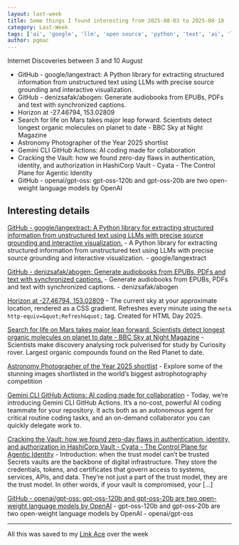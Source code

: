 ```yaml
---
layout: last-week
title: Some things I found interesting from 2025-08-03 to 2025-08-10
category: Last-Week
tags: ['ai', 'google', 'llm', 'open source', 'python', 'text', 'ai', 'llm', 'text-to-speech', 'space', 'photography', 'actions', 'ai', 'github', 'google', 'llm', 'pentest', 'security', 'vulnerability', 'ai', 'llm', 'open source', 'technology']
author: pgmac
---
```


Internet Discoveries between  3 and 10 August

- GitHub - google/langextract: A Python library for extracting structured information from unstructured text using LLMs with precise source grounding and interactive visualization.
- GitHub - denizsafak/abogen: Generate audiobooks from EPUBs, PDFs and text with synchronized captions.
- Horizon at -27.46794, 153.02809
- Search for life on Mars takes major leap forward. Scientists detect longest organic molecules on planet to date - BBC Sky at Night Magazine
- Astronomy Photographer of the Year 2025 shortlist
- Gemini CLI GitHub Actions: AI coding made for collaboration
- Cracking the Vault: how we found zero-day flaws in authentication, identity, and authorization in HashiCorp Vault - Cyata - The Control Plane for Agentic Identity
- GitHub - openai/gpt-oss: gpt-oss-120b and gpt-oss-20b are two open-weight language models by OpenAI

## Interesting details

<a name="GitHub - google/langextract: A Python library for extracting structured information from unstructured text using LLMs with precise source grounding and interactive visualization."></a>[GitHub - google/langextract: A Python library for extracting structured information from unstructured text using LLMs with precise source grounding and interactive visualization.](https://github.com/google/langextract) - A Python library for extracting structured information from unstructured text using LLMs with precise source grounding and interactive visualization. - google/langextract

<a name="GitHub - denizsafak/abogen: Generate audiobooks from EPUBs, PDFs and text with synchronized captions."></a>[GitHub - denizsafak/abogen: Generate audiobooks from EPUBs, PDFs and text with synchronized captions.](https://github.com/denizsafak/abogen) - Generate audiobooks from EPUBs, PDFs and text with synchronized captions. - denizsafak/abogen

<a name="Horizon at -27.46794, 153.02809"></a>[Horizon at -27.46794, 153.02809](https://sky.dlazaro.ca/) - The current sky at your approximate location, rendered as a CSS gradient. Refreshes every minute using the `meta http-equiv=&quot;Refresh&quot;` tag. Created for HTML Day 2025.

<a name="Search for life on Mars takes major leap forward. Scientists detect longest organic molecules on planet to date - BBC Sky at Night Magazine"></a>[Search for life on Mars takes major leap forward. Scientists detect longest organic molecules on planet to date - BBC Sky at Night Magazine](https://www.skyatnightmagazine.com/news/mars-longest-organic-molecules) - Scientists make discovery analysing rock pulverised for study by Curiosity rover. Largest organic compounds found on the Red Planet to date.

<a name="Astronomy Photographer of the Year 2025 shortlist"></a>[Astronomy Photographer of the Year 2025 shortlist](https://www.rmg.co.uk/whats-on/astronomy-photographer-year/galleries/2025-shortlist) - Explore some of the stunning images shortlisted in the world’s biggest astrophotography competition

<a name="Gemini CLI GitHub Actions: AI coding made for collaboration"></a>[Gemini CLI GitHub Actions: AI coding made for collaboration](https://blog.google/technology/developers/introducing-gemini-cli-github-actions/) - Today, we’re introducing Gemini CLI GitHub Actions. It’s a no-cost, powerful AI coding teammate for your repository. It acts both as an autonomous agent for critical routine coding tasks, and an on-demand collaborator you can quickly delegate work to.

<a name="Cracking the Vault: how we found zero-day flaws in authentication, identity, and authorization in HashiCorp Vault - Cyata - The Control Plane for Agentic Identity"></a>[Cracking the Vault: how we found zero-day flaws in authentication, identity, and authorization in HashiCorp Vault - Cyata - The Control Plane for Agentic Identity](https://cyata.ai/blog/cracking-the-vault-how-we-found-zero-day-flaws-in-authentication-identity-and-authorization-in-hashicorp-vault/) - Introduction: when the trust model can’t be trusted Secrets vaults are the backbone of digital infrastructure. They store the credentials, tokens, and certificates that govern access to systems, services, APIs, and data. They’re not just a part of the trust model, they are the trust model. In other words, if your vault is compromised, your […]

<a name="GitHub - openai/gpt-oss: gpt-oss-120b and gpt-oss-20b are two open-weight language models by OpenAI"></a>[GitHub - openai/gpt-oss: gpt-oss-120b and gpt-oss-20b are two open-weight language models by OpenAI](https://github.com/openai/gpt-oss) - gpt-oss-120b and gpt-oss-20b are two open-weight language models by OpenAI - openai/gpt-oss


---

All this was saved to my [Link Ace](https://links.pgmac.net.au/) over the week